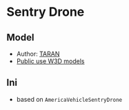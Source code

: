 Sentry Drone
============

Model
----------------
* Author: [TARAN](http://www.sleipnirstuff.com/forum/memberlist.php?mode=viewprofile&u=1174)
* [Public use W3D models](http://www.sleipnirstuff.com/forum/viewtopic.php?f=14&p=228123#228123)

Ini
---
* based on `AmericaVehicleSentryDrone`
